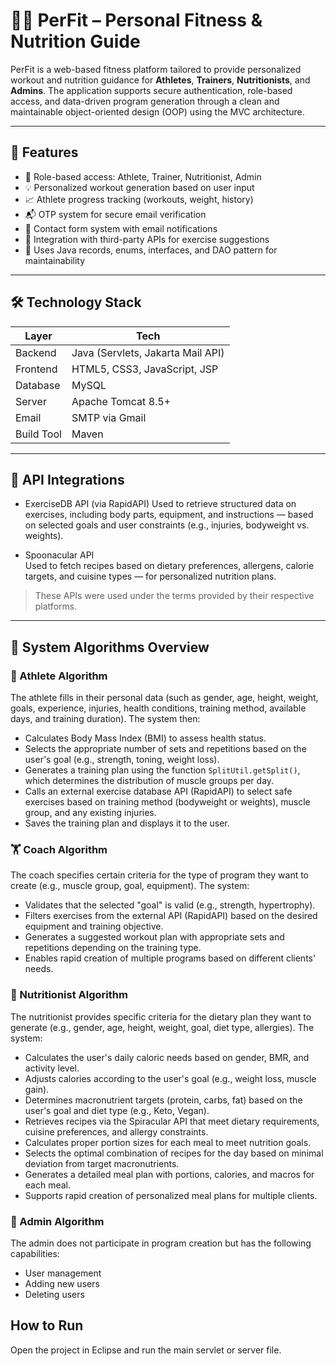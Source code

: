 # 🏋️‍♀️ PerFit – Personal Fitness & Nutrition Guide

PerFit is a web-based fitness platform tailored to provide personalized workout and nutrition guidance for **Athletes**, **Trainers**, **Nutritionists**, and **Admins**. The application supports secure authentication, role-based access, and data-driven program generation through a clean and maintainable object-oriented design (OOP) using the MVC architecture.

---

## 📌 Features

- 🔐 Role-based access: Athlete, Trainer, Nutritionist, Admin
- 💡 Personalized workout generation based on user input
- 📈 Athlete progress tracking (workouts, weight, history)
- 📬 OTP system for secure email verification
- 📨 Contact form system with email notifications
- 🔗 Integration with third-party APIs for exercise suggestions
- 🧠 Uses Java records, enums, interfaces, and DAO pattern for maintainability

---

## 🛠️ Technology Stack

| Layer       | Tech                                 |
|-------------|--------------------------------------|
| Backend     | Java (Servlets, Jakarta Mail API)    |
| Frontend    | HTML5, CSS3, JavaScript, JSP         |
| Database    | MySQL                                |
| Server      | Apache Tomcat 8.5+                   |
| Email       | SMTP via Gmail                       |
| Build Tool  | Maven                                |

---

## 🧩 API Integrations

- ExerciseDB API (via RapidAPI)
  Used to retrieve structured data on exercises, including body parts, equipment, and instructions — based on selected goals and user constraints (e.g., injuries, bodyweight vs. weights).

- Spoonacular API  
  Used to fetch recipes based on dietary preferences, allergens, calorie targets, and cuisine types — for personalized nutrition plans.

> These APIs were used under the terms provided by their respective platforms.

----

## 🧠 System Algorithms Overview

### 🏃 Athlete Algorithm
The athlete fills in their personal data (such as gender, age, height, weight, goals, experience, injuries, health conditions, training method, available days, and training duration). The system then:

- Calculates Body Mass Index (BMI) to assess health status.
- Selects the appropriate number of sets and repetitions based on the user's goal (e.g., strength, toning, weight loss).
- Generates a training plan using the function `SplitUtil.getSplit()`, which determines the distribution of muscle groups per day.
- Calls an external exercise database API (RapidAPI) to select safe exercises based on training method (bodyweight or weights), muscle group, and any existing injuries.
- Saves the training plan and displays it to the user.

### 🏋️ Coach Algorithm
The coach specifies certain criteria for the type of program they want to create (e.g., muscle group, goal, equipment). The system:

- Validates that the selected "goal" is valid (e.g., strength, hypertrophy).
- Filters exercises from the external API (RapidAPI) based on the desired equipment and training objective.
- Generates a suggested workout plan with appropriate sets and repetitions depending on the training type.
- Enables rapid creation of multiple programs based on different clients' needs.

### 🍎 Nutritionist Algorithm
The nutritionist provides specific criteria for the dietary plan they want to generate (e.g., gender, age, height, weight, goal, diet type, allergies). The system:

- Calculates the user's daily caloric needs based on gender, BMR, and activity level.
- Adjusts calories according to the user's goal (e.g., weight loss, muscle gain).
- Determines macronutrient targets (protein, carbs, fat) based on the user's goal and diet type (e.g., Keto, Vegan).
- Retrieves recipes via the Spiracular API that meet dietary requirements, cuisine preferences, and allergy constraints.
- Calculates proper portion sizes for each meal to meet nutrition goals.
- Selects the optimal combination of recipes for the day based on minimal deviation from target macronutrients.
- Generates a detailed meal plan with portions, calories, and macros for each meal.
- Supports rapid creation of personalized meal plans for multiple clients.

### 🔐 Admin Algorithm
The admin does not participate in program creation but has the following capabilities:

- User management  
- Adding new users  
- Deleting users


## How to Run
Open the project in Eclipse and run the main servlet or server file.


